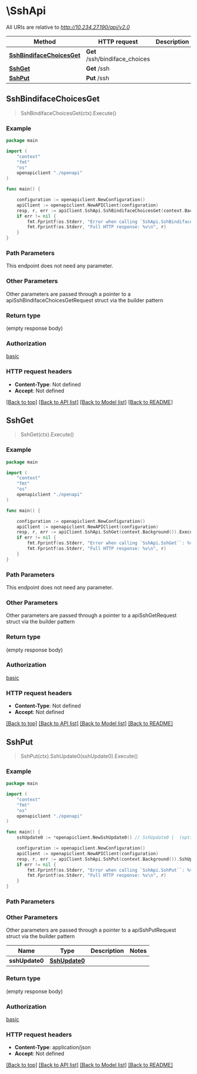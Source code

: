 # \SshApi

All URIs are relative to *http://10.234.27.190/api/v2.0*

Method | HTTP request | Description
------------- | ------------- | -------------
[**SshBindifaceChoicesGet**](SshApi.md#SshBindifaceChoicesGet) | **Get** /ssh/bindiface_choices | 
[**SshGet**](SshApi.md#SshGet) | **Get** /ssh | 
[**SshPut**](SshApi.md#SshPut) | **Put** /ssh | 



## SshBindifaceChoicesGet

> SshBindifaceChoicesGet(ctx).Execute()





### Example

```go
package main

import (
    "context"
    "fmt"
    "os"
    openapiclient "./openapi"
)

func main() {

    configuration := openapiclient.NewConfiguration()
    apiClient := openapiclient.NewAPIClient(configuration)
    resp, r, err := apiClient.SshApi.SshBindifaceChoicesGet(context.Background()).Execute()
    if err != nil {
        fmt.Fprintf(os.Stderr, "Error when calling `SshApi.SshBindifaceChoicesGet``: %v\n", err)
        fmt.Fprintf(os.Stderr, "Full HTTP response: %v\n", r)
    }
}
```

### Path Parameters

This endpoint does not need any parameter.

### Other Parameters

Other parameters are passed through a pointer to a apiSshBindifaceChoicesGetRequest struct via the builder pattern


### Return type

 (empty response body)

### Authorization

[basic](../README.md#basic)

### HTTP request headers

- **Content-Type**: Not defined
- **Accept**: Not defined

[[Back to top]](#) [[Back to API list]](../README.md#documentation-for-api-endpoints)
[[Back to Model list]](../README.md#documentation-for-models)
[[Back to README]](../README.md)


## SshGet

> SshGet(ctx).Execute()



### Example

```go
package main

import (
    "context"
    "fmt"
    "os"
    openapiclient "./openapi"
)

func main() {

    configuration := openapiclient.NewConfiguration()
    apiClient := openapiclient.NewAPIClient(configuration)
    resp, r, err := apiClient.SshApi.SshGet(context.Background()).Execute()
    if err != nil {
        fmt.Fprintf(os.Stderr, "Error when calling `SshApi.SshGet``: %v\n", err)
        fmt.Fprintf(os.Stderr, "Full HTTP response: %v\n", r)
    }
}
```

### Path Parameters

This endpoint does not need any parameter.

### Other Parameters

Other parameters are passed through a pointer to a apiSshGetRequest struct via the builder pattern


### Return type

 (empty response body)

### Authorization

[basic](../README.md#basic)

### HTTP request headers

- **Content-Type**: Not defined
- **Accept**: Not defined

[[Back to top]](#) [[Back to API list]](../README.md#documentation-for-api-endpoints)
[[Back to Model list]](../README.md#documentation-for-models)
[[Back to README]](../README.md)


## SshPut

> SshPut(ctx).SshUpdate0(sshUpdate0).Execute()





### Example

```go
package main

import (
    "context"
    "fmt"
    "os"
    openapiclient "./openapi"
)

func main() {
    sshUpdate0 := *openapiclient.NewSshUpdate0() // SshUpdate0 |  (optional)

    configuration := openapiclient.NewConfiguration()
    apiClient := openapiclient.NewAPIClient(configuration)
    resp, r, err := apiClient.SshApi.SshPut(context.Background()).SshUpdate0(sshUpdate0).Execute()
    if err != nil {
        fmt.Fprintf(os.Stderr, "Error when calling `SshApi.SshPut``: %v\n", err)
        fmt.Fprintf(os.Stderr, "Full HTTP response: %v\n", r)
    }
}
```

### Path Parameters



### Other Parameters

Other parameters are passed through a pointer to a apiSshPutRequest struct via the builder pattern


Name | Type | Description  | Notes
------------- | ------------- | ------------- | -------------
 **sshUpdate0** | [**SshUpdate0**](SshUpdate0.md) |  | 

### Return type

 (empty response body)

### Authorization

[basic](../README.md#basic)

### HTTP request headers

- **Content-Type**: application/json
- **Accept**: Not defined

[[Back to top]](#) [[Back to API list]](../README.md#documentation-for-api-endpoints)
[[Back to Model list]](../README.md#documentation-for-models)
[[Back to README]](../README.md)

